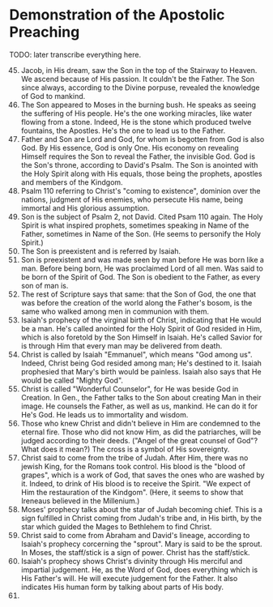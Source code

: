 # Demonstration of the Apostolic Preaching

TODO: later transcribe everything here.

45. Jacob, in His dream, saw the Son in the top of the Stairway to Heaven. We
    ascend because of His passion. It couldn't be the Father. The Son since
    always, according to the Divine porpuse, revealed the knowledge of God to
    mankind.
46. The Son appeared to Moses in the burning bush. He speaks as seeing the
    suffering of His people. He's the one working miracles, like water flowing
    from a stone. Indeed, He is the stone which produced twelve fountains, the
    Apostles. He's the one to lead us to the Father.
47. Father and Son are Lord and God, for whom is begotten from God is also God.
    By His essence, God is only One. His economy on revealing Himself requires
    the Son to reveal the Father, the invisible God. God is the Son's throne,
    according to David's Psalm. The Son is anointed with the Holy Spirit along
    with His equals, those being the prophets, apostles and members of the
    Kindgom.
48. Psalm 110 referring to Christ's "coming to existence", dominion over the
    nations, judgment of His enemies, who persecute His name, being immortal and
    His glorious assumption.
49. Son is the subject of Psalm 2, not David. Cited Psam 110 again. The Holy
    Spirit is what inspired prophets, sometimes speaking in Name of the Father,
    sometimes in Name of the Son. (He seems to personify the Holy Spirit.)
50. The Son is preexistent and is referred by Isaiah.
51. Son is preexistent and was made seen by man before He was born like a man.
    Before being born, He was proclaimed Lord of all men. Was said to be born of
    the Spirit of God. The Son is obedient to the Father, as every son of man
    is.
52. The rest of Scripture says that same: that the Son of God, the one that was
    before the creation of the world along the Father's bosom, is the same who
    walked among men in communion with them.
53. Isaiah's prophecy of the virginal birth of Christ, indicating that He would
    be a man. He's called anointed for the Holy Spirit of God resided in Him,
    which is also foretold by the Son Himself in Isaiah. He's called Savior for
    is through Him that every man may be delivered from death.
54. Christ is called by Isaiah "Emmanuel", which means "God among us". Indeed,
    Christ being God resided among man; He's destined to it. Isaiah prophesied
    that Mary's birth would be painless. Isaiah also says that He would be
    called "Mighty God".
55. Christ is called "Wonderful Counselor", for He was beside God in Creation.
    In Gen., the Father talks to the Son about creating Man in their image. He
    counsels the Father, as well as us, mankind. He can do it for He's God. He
    leads us to immortality and wisdom.
56. Those who knew Christ and didn't believe in Him are condemned to the eternal
    fire. Those who did not know Him, as did the patriarches, will be judged
    according to their deeds. ("Angel of the great counsel of God"? What does it
    mean?) The cross is a symbol of His sovereignty.
57. Christ said to come from the tribe of Judah. After Him, there was no jewish
    King, for the Romans took control. His blood is the "blood of grapes", which
    is a work of God, that saves the ones who are washed by it. Indeed, to drink
    of His blood is to receive the Spirit. "We expect of Him the restauration of
    the Kindgom". (Here, it seems to show that Ireneaus believed in the
    Millenium.)
58. Moses' prophecy talks about the star of Judah becoming chief. This is a sign
    fulfilled in Christ coming from Judah's tribe and, in His birth, by the star
    which guided the Mages to Bethlehem to find Christ.
59. Christ said to come from Abraham and David's lineage, according to Isaiah's
    prophecy corcerning the "sprout". Mary is said to be the sprout. In Moses,
    the staff/stick is a sign of power. Christ has the staff/stick.
60. Isaiah's prophecy shows Christ's divinity through His merciful and impartial
    judgement. He, as the Word of God, does everything which is His Father's
    will. He will execute judgement for the Father. It also indicates His human
    form by talking about parts of His body.
61. 
